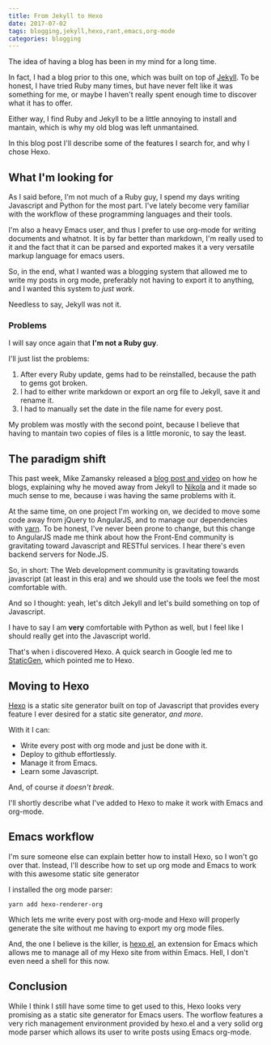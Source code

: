 ```yaml
---
title: From Jekyll to Hexo
date: 2017-07-02
tags: blogging,jekyll,hexo,rant,emacs,org-mode
categories: blogging
---
```


The idea of having a blog has been in my mind for a long time.

In fact, I had a blog prior to this one, which was built on top of
[Jekyll](https://jekyllrb.com/). To be honest, I have tried Ruby many times, but have never
felt like it was something for me, or maybe I haven't really spent
enough time to discover what it has to offer.

Either way, I find Ruby and Jekyll to be a little annoying to install
and mantain, which is why my old blog was left unmantained.

In this blog post I'll describe some of the features I search for, and
why I chose Hexo.

## What I'm looking for

As I said before, I'm not much of a Ruby guy, I spend my days writing
Javascript and Python for the most part. I've lately become very
familiar with the workflow of these programming languages and their
tools.

I'm also a heavy Emacs user, and thus I prefer to use org-mode for
writing documents and whatnot. It is by far better than markdown, I'm
really used to it and the fact that it can be parsed and exported
makes it a very versatile markup language for emacs users.

So, in the end, what I wanted was a blogging system that allowed me to
write my posts in org mode, preferably not having to export it to
anything, and I wanted this system to _just work_.

Needless to say, Jekyll was not it.

### Problems

I will say once again that **I'm not a Ruby guy**.

I'll just list the problems:

1. After every Ruby update, gems had to be reinstalled, because the
   path to gems got broken.
2. I had to either write markdown or export an org file to Jekyll, save
   it and rename it.
3. I had to manually set the date in the file name for every post.

My problem was mostly with the second point, because I believe that
having to mantain two copies of files is a little moronic, to say the
least.

## The paradigm shift

This past week, Mike Zamansky released a [blog post and video](http://cestlaz.github.io/posts/using-emacs-35-blogging/) on how he
blogs, explaining why he moved away from Jekyll to [Nikola](https://getnikola.com/blog/index.html) and it made
so much sense to me, because i was having the same problems with it.

At the same time, on one project I'm working on, we decided to move
some code away from jQuery to AngularJS, and to manage our
dependencies with [yarn](https://yarnpkg.com/lang/en/). To be honest, I've never been prone to change,
but this change to AngularJS made me think about how the Front-End
community is gravitating toward Javascript and RESTful services. I
hear there's even backend servers for Node.JS.

So, in short: The Web development community is gravitating towards
javascript (at least in this era) and we should use the tools we feel
the most comfortable with.

And so I thought: yeah, let's ditch Jekyll and let's build something
on top of Javascript.

I have to say I am **very** comfortable with Python as well, but I feel
like I should really get into the Javascript world.

That's when i discovered Hexo. A quick search in Google led me to
[StaticGen](https://www.staticgen.com/), which pointed me to Hexo.

## Moving to Hexo

[Hexo](https://hexo.io/) is a static site generator built on top of Javascript that
provides every feature I ever desired for a static site generator,
_and more_.

With it I can:

- Write every post with org mode and just be done with it.
- Deploy to github effortlessly.
- Manage it from Emacs.
- Learn some Javascript.

And, of course _it doesn't break_.

I'll shortly describe what I've added to Hexo to make it work with
Emacs and org-mode.

## Emacs workflow

I'm sure someone else can explain better how to install Hexo, so I
won't go over that. Instead, I'll describe how to set up org mode and
Emacs to work with this awesome static site generator

I installed the org mode parser:

```
yarn add hexo-renderer-org
```

Which lets me write every post with org-mode and Hexo will properly
generate the site without me having to export my org mode files.

And, the one I believe is the killer, is [hexo.el](https://github.com/kuanyui/hexo.el), an extension for
Emacs which allows me to manage all of my Hexo site from within
Emacs. Hell, I don't even need a shell for this now.

## Conclusion

While I think I still have some time to get used to this, Hexo looks
very promising as a static site generator for Emacs users. The worflow
features a very rich management environment provided by hexo.el and a
very solid org mode parser which allows its user to write posts using
Emacs org-mode.
